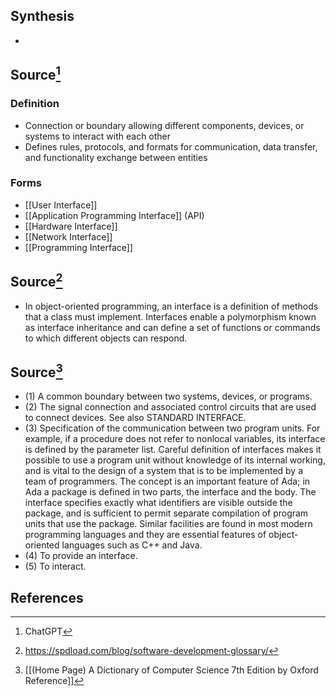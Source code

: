 ## Synthesis
- 
## Source[^1]
### Definition
- Connection or boundary allowing different components, devices, or systems to interact with each other
- Defines rules, protocols, and formats for communication, data transfer, and functionality exchange between entities
### Forms
- [[User Interface]]
- [[Application Programming Interface]] (API)
- [[Hardware Interface]]
- [[Network Interface]]
- [[Programming Interface]]

## Source[^2]
- In object-oriented programming, an interface is a definition of methods that a class must implement. Interfaces enable a polymorphism known as interface inheritance and can define a set of functions or commands to which different objects can respond.

## Source[^3]
- (1) A common boundary between two systems, devices, or programs. 
- (2) The signal connection and associated control circuits that are used to connect devices. See also STANDARD INTERFACE. 
- (3) Specification of the communication between two program units. For example, if a procedure does not refer to nonlocal variables, its interface is defined by the parameter list. Careful definition of interfaces makes it possible to use a program unit without knowledge of its internal working, and is vital to the design of a system that is to be implemented by a team of programmers. The concept is an important feature of Ada; in Ada a package is defined in two parts, the interface and the body. The interface specifies exactly what identifiers are visible outside the package, and is sufficient to permit separate compilation of program units that use the package. Similar facilities are found in most modern programming languages and they are essential features of object-oriented languages such as C++ and Java. 
- (4) To provide an interface. 
- (5) To interact.
## References

[^1]: ChatGPT
[^2]: https://spdload.com/blog/software-development-glossary/
[^3]: [[(Home Page) A Dictionary of Computer Science 7th Edition by Oxford Reference]]